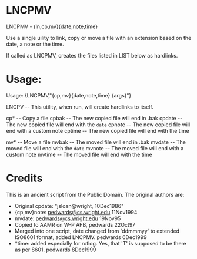 LNCPMV
======

LNCPMV - {ln,cp,mv}{date,note,time}


Use a single uility to link, copy or move a file with an extension based on the date, a note or the time.

If called as LNCPMV, creates the files listed in LIST below as hardlinks.

# Usage:

Usage: {LNCPMV,"{cp,mv}{date,note,time} {args}"}

LNCPV   -- This utility, when run, will create hardlinks to itself.

cp*     -- Copy a file
cpbak   -- The new copied file will end in .bak
cpdate  -- The new copied file will end with the `date`
cpnote  -- The new copied file will end with a custom note
cptime  -- The new copied file will end with the time

mv*     -- Move a file
mvbak   -- The moved file will end in .bak
mvdate  -- The moved file will end with the `date`
mvnote  -- The moved file will end with a custom note
mvtime  -- The moved file will end with the time

# Credits

This is an ancient script from the Public Domain. The original authors are:

+  Original cpdate:  "jsloan@wright, 10Dec1986"
+  {cp,mv}note:  pedwards@cs.wright.edu  11Nov1994
+  mvdate:  pedwards@cs.wright.edu  19Nov95
+  Copied to AAMR on W-P AFB, pedwards 22Oct97
+  Merged into one script, date changed from 'ddmmmyy' to
   extended ISO8601 format, added LNCPMV.  pedwards 6Dec1999
+  *time:  added especially for rotlog.  Yes, that 'T' is supposed
   to be there as per 8601.  pedwards 8Dec1999
